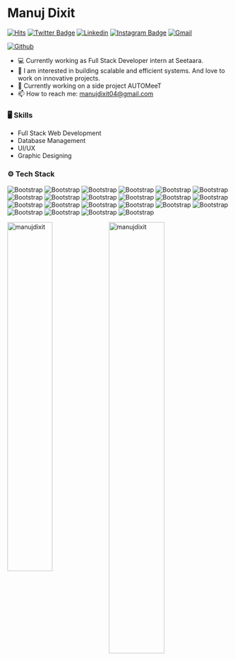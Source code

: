 # Manuj Dixit

[![Hits](https://hits.seeyoufarm.com/api/count/incr/badge.svg?url=https%3A%2F%2Fgithub.com%2Fmanujdixit%2Fmanujdixit&count_bg=%2379C83D&title_bg=%23555555&icon=&icon_color=%23E7E7E7&title=Profile+Views&edge_flat=false)](https://hits.seeyoufarm.com)
[![Twitter Badge](https://img.shields.io/badge/-Twitter-1da1f2?labelColor=1da1f2&logo=twitter&logoColor=white&link=https://twitter.com/https://x.com/manujdxt)](https://twitter.com/https://x.com/manujdxt)
[![Linkedin](https://img.shields.io/badge/-LinkedIn-blue?style=flat&logo=Linkedin&logoColor=white)](https://www.linkedin.com/in/https://linkedin.com/in/manuj-dixit/)
[![Instagram Badge](https://img.shields.io/badge/-Instagram-purple?logo=instagram&logoColor=white&link=https://instagram.com/https://instagram.com/manuj_dixit1/)](https://www.instagram.com/https://instagram.com/manuj_dixit1)
[![Gmail](https://img.shields.io/badge/-Gmail-c14438?style=flat&logo=Gmail&logoColor=white)](mailto:manujdixit04@gmail.com)

[![Github](https://img.shields.io/github/followers/manujdixit?label=Follow&style=social)](https://github.com/manujdixit)

- 💻 Currently working as Full Stack Developer intern at Seetaara.
- 🤔 I am interested in building scalable and efficient systems. And love to work on innovative projects.
- 🌱 Currently working on a side project AUTOMeeT
- 📫 How to reach me: manujdixit04@gmail.com


### 🖥 Skills

- Full Stack Web Development
- Database Management
- UI/UX
- Graphic Designing
### ⚙️ Tech Stack

![Bootstrap](https://img.shields.io/badge/-Go-05122A?style=flat&logo=Go&color=353535) ![Bootstrap](https://img.shields.io/badge/-Python-05122A?style=flat&logo=Python&color=353535) ![Bootstrap](https://img.shields.io/badge/-C%2B%2B-05122A?style=flat&logo=C++&color=353535) ![Bootstrap](https://img.shields.io/badge/-Javascript-05122A?style=flat&logo=Javascript&color=353535) ![Bootstrap](https://img.shields.io/badge/-TypeScript-05122A?style=flat&logo=TypeScript&color=353535) ![Bootstrap](https://img.shields.io/badge/-Postgresql-05122A?style=flat&logo=Postgresql&color=353535) ![Bootstrap](https://img.shields.io/badge/-Mysql-05122A?style=flat&logo=Mysql&color=353535) ![Bootstrap](https://img.shields.io/badge/-MongoDB-05122A?style=flat&logo=MongoDB&color=353535) ![Bootstrap](https://img.shields.io/badge/-HTML-05122A?style=flat&logo=HTML&color=353535) ![Bootstrap](https://img.shields.io/badge/-CSS-05122A?style=flat&logo=CSS&color=353535) ![Bootstrap](https://img.shields.io/badge/-React-05122A?style=flat&logo=React&color=353535) ![Bootstrap](https://img.shields.io/badge/-Nextjs-05122A?style=flat&logo=Nextjs&color=353535) ![Bootstrap](https://img.shields.io/badge/-Nodejs-05122A?style=flat&logo=Nodejs&color=353535) ![Bootstrap](https://img.shields.io/badge/-Express-05122A?style=flat&logo=Express&color=353535) ![Bootstrap](https://img.shields.io/badge/-Hono-05122A?style=flat&logo=Hono&color=353535) ![Bootstrap](https://img.shields.io/badge/-Cloudflare%20workers-05122A?style=flat&logo=Cloudflare-workers&color=353535) ![Bootstrap](https://img.shields.io/badge/-AWS-05122A?style=flat&logo=AWS&color=353535) ![Bootstrap](https://img.shields.io/badge/-Docker-05122A?style=flat&logo=Docker&color=353535) ![Bootstrap](https://img.shields.io/badge/-Git-05122A?style=flat&logo=Git&color=353535) ![Bootstrap](https://img.shields.io/badge/-Linux-05122A?style=flat&logo=Linux&color=353535) ![Bootstrap](https://img.shields.io/badge/-Shell-05122A?style=flat&logo=Shell&color=353535) ![Bootstrap](https://img.shields.io/badge/-Postman-05122A?style=flat&logo=Postman&color=353535)

<div>
  <img width="45%" align="left" src="https://github-readme-stats.vercel.app/api/top-langs?username=manujdixit&show_icons=true&locale=en&layout=compact" alt="manujdixit" />
  <img width="50%"  src="https://github-readme-streak-stats.herokuapp.com/?user=manujdixit&" alt="manujdixit" />
</div>
